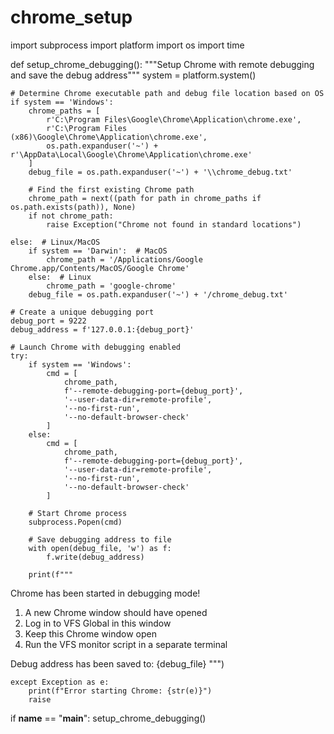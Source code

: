 # chrome_setup

import subprocess
import platform
import os
import time

def setup_chrome_debugging():
    """Setup Chrome with remote debugging and save the debug address"""
    system = platform.system()
    
    # Determine Chrome executable path and debug file location based on OS
    if system == 'Windows':
        chrome_paths = [
            r'C:\Program Files\Google\Chrome\Application\chrome.exe',
            r'C:\Program Files (x86)\Google\Chrome\Application\chrome.exe',
            os.path.expanduser('~') + r'\AppData\Local\Google\Chrome\Application\chrome.exe'
        ]
        debug_file = os.path.expanduser('~') + '\\chrome_debug.txt'
        
        # Find the first existing Chrome path
        chrome_path = next((path for path in chrome_paths if os.path.exists(path)), None)
        if not chrome_path:
            raise Exception("Chrome not found in standard locations")
            
    else:  # Linux/MacOS
        if system == 'Darwin':  # MacOS
            chrome_path = '/Applications/Google Chrome.app/Contents/MacOS/Google Chrome'
        else:  # Linux
            chrome_path = 'google-chrome'
        debug_file = os.path.expanduser('~') + '/chrome_debug.txt'

    # Create a unique debugging port
    debug_port = 9222
    debug_address = f'127.0.0.1:{debug_port}'
    
    # Launch Chrome with debugging enabled
    try:
        if system == 'Windows':
            cmd = [
                chrome_path,
                f'--remote-debugging-port={debug_port}',
                '--user-data-dir=remote-profile',
                '--no-first-run',
                '--no-default-browser-check'
            ]
        else:
            cmd = [
                chrome_path,
                f'--remote-debugging-port={debug_port}',
                '--user-data-dir=remote-profile',
                '--no-first-run',
                '--no-default-browser-check'
            ]
        
        # Start Chrome process
        subprocess.Popen(cmd)
        
        # Save debugging address to file
        with open(debug_file, 'w') as f:
            f.write(debug_address)
            
        print(f"""
Chrome has been started in debugging mode!

1. A new Chrome window should have opened
2. Log in to VFS Global in this window
3. Keep this Chrome window open
4. Run the VFS monitor script in a separate terminal

Debug address has been saved to: {debug_file}
        """)
        
    except Exception as e:
        print(f"Error starting Chrome: {str(e)}")
        raise

if __name__ == "__main__":
    setup_chrome_debugging()